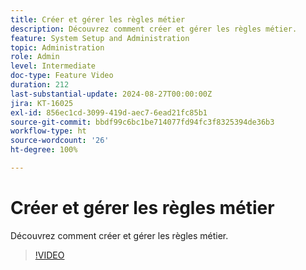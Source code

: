 ```yaml
---
title: Créer et gérer les règles métier
description: Découvrez comment créer et gérer les règles métier.
feature: System Setup and Administration
topic: Administration
role: Admin
level: Intermediate
doc-type: Feature Video
duration: 212
last-substantial-update: 2024-08-27T00:00:00Z
jira: KT-16025
exl-id: 856ec1cd-3099-419d-aec7-6ead21fc85b1
source-git-commit: bbdf99c6bc1be714077fd94fc3f8325394de36b3
workflow-type: ht
source-wordcount: '26'
ht-degree: 100%

---
```


# Créer et gérer les règles métier

Découvrez comment créer et gérer les règles métier.

>[!VIDEO](https://video.tv.adobe.com/v/3433105/?quality=12&learn=on&enablevpops=1)
